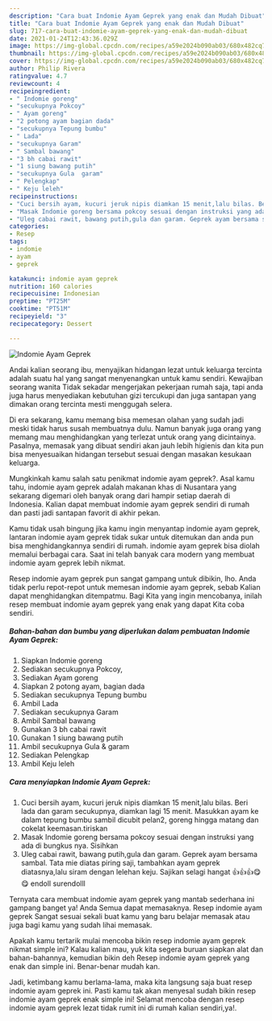 ```yaml
---
description: "Cara buat Indomie Ayam Geprek yang enak dan Mudah Dibuat"
title: "Cara buat Indomie Ayam Geprek yang enak dan Mudah Dibuat"
slug: 717-cara-buat-indomie-ayam-geprek-yang-enak-dan-mudah-dibuat
date: 2021-01-24T12:43:36.029Z
image: https://img-global.cpcdn.com/recipes/a59e2024b090ab03/680x482cq70/indomie-ayam-geprek-foto-resep-utama.jpg
thumbnail: https://img-global.cpcdn.com/recipes/a59e2024b090ab03/680x482cq70/indomie-ayam-geprek-foto-resep-utama.jpg
cover: https://img-global.cpcdn.com/recipes/a59e2024b090ab03/680x482cq70/indomie-ayam-geprek-foto-resep-utama.jpg
author: Philip Rivera
ratingvalue: 4.7
reviewcount: 4
recipeingredient:
- " Indomie goreng"
- "secukupnya Pokcoy"
- " Ayam goreng"
- "2 potong ayam bagian dada"
- "secukupnya Tepung bumbu"
- " Lada"
- "secukupnya Garam"
- " Sambal bawang"
- "3 bh cabai rawit"
- "1 siung bawang putih"
- "secukupnya Gula  garam"
- " Pelengkap"
- " Keju leleh"
recipeinstructions:
- "Cuci bersih ayam, kucuri jeruk nipis diamkan 15 menit,lalu bilas. Beri lada dan garam secukupnya, diamkan lagi 15 menit. Masukkan ayam ke dalam tepung bumbu sambil dicubit pelan2, goreng hingga matang dan cokelat keemasan.tiriskan"
- "Masak Indomie goreng bersama pokcoy sesuai dengan instruksi yang ada di bungkus nya. Sisihkan"
- "Uleg cabai rawit, bawang putih,gula dan garam. Geprek ayam bersama sambal. Tata mie diatas piring saji, tambahkan ayam geprek diatasnya,lalu siram dengan lelehan keju. Sajikan selagi hangat 👍👍👍😋😋 endoll surendolll"
categories:
- Resep
tags:
- indomie
- ayam
- geprek

katakunci: indomie ayam geprek 
nutrition: 160 calories
recipecuisine: Indonesian
preptime: "PT25M"
cooktime: "PT51M"
recipeyield: "3"
recipecategory: Dessert

---
```



![Indomie Ayam Geprek](https://img-global.cpcdn.com/recipes/a59e2024b090ab03/680x482cq70/indomie-ayam-geprek-foto-resep-utama.jpg)

Andai kalian seorang ibu, menyajikan hidangan lezat untuk keluarga tercinta adalah suatu hal yang sangat menyenangkan untuk kamu sendiri. Kewajiban seorang  wanita Tidak sekadar mengerjakan pekerjaan rumah saja, tapi anda juga harus menyediakan kebutuhan gizi tercukupi dan juga santapan yang dimakan orang tercinta mesti menggugah selera.

Di era  sekarang, kamu memang bisa memesan olahan yang sudah jadi meski tidak harus susah membuatnya dulu. Namun banyak juga orang yang memang mau menghidangkan yang terlezat untuk orang yang dicintainya. Pasalnya, memasak yang dibuat sendiri akan jauh lebih higienis dan kita pun bisa menyesuaikan hidangan tersebut sesuai dengan masakan kesukaan keluarga. 



Mungkinkah kamu salah satu penikmat indomie ayam geprek?. Asal kamu tahu, indomie ayam geprek adalah makanan khas di Nusantara yang sekarang digemari oleh banyak orang dari hampir setiap daerah di Indonesia. Kalian dapat membuat indomie ayam geprek sendiri di rumah dan pasti jadi santapan favorit di akhir pekan.

Kamu tidak usah bingung jika kamu ingin menyantap indomie ayam geprek, lantaran indomie ayam geprek tidak sukar untuk ditemukan dan anda pun bisa menghidangkannya sendiri di rumah. indomie ayam geprek bisa diolah memalui berbagai cara. Saat ini telah banyak cara modern yang membuat indomie ayam geprek lebih nikmat.

Resep indomie ayam geprek pun sangat gampang untuk dibikin, lho. Anda tidak perlu repot-repot untuk memesan indomie ayam geprek, sebab Kalian dapat menghidangkan ditempatmu. Bagi Kita yang ingin mencobanya, inilah resep membuat indomie ayam geprek yang enak yang dapat Kita coba sendiri.

<!--inarticleads1-->

##### Bahan-bahan dan bumbu yang diperlukan dalam pembuatan Indomie Ayam Geprek:

1. Siapkan  Indomie goreng
1. Sediakan secukupnya Pokcoy,
1. Sediakan  Ayam goreng
1. Siapkan 2 potong ayam, bagian dada
1. Sediakan secukupnya Tepung bumbu
1. Ambil  Lada
1. Sediakan secukupnya Garam
1. Ambil  Sambal bawang
1. Gunakan 3 bh cabai rawit
1. Gunakan 1 siung bawang putih
1. Ambil secukupnya Gula &amp; garam
1. Sediakan  Pelengkap
1. Ambil  Keju leleh




<!--inarticleads2-->

##### Cara menyiapkan Indomie Ayam Geprek:

1. Cuci bersih ayam, kucuri jeruk nipis diamkan 15 menit,lalu bilas. Beri lada dan garam secukupnya, diamkan lagi 15 menit. Masukkan ayam ke dalam tepung bumbu sambil dicubit pelan2, goreng hingga matang dan cokelat keemasan.tiriskan
1. Masak Indomie goreng bersama pokcoy sesuai dengan instruksi yang ada di bungkus nya. Sisihkan
1. Uleg cabai rawit, bawang putih,gula dan garam. Geprek ayam bersama sambal. Tata mie diatas piring saji, tambahkan ayam geprek diatasnya,lalu siram dengan lelehan keju. Sajikan selagi hangat 👍👍👍😋😋 endoll surendolll




Ternyata cara membuat indomie ayam geprek yang mantab sederhana ini gampang banget ya! Anda Semua dapat memasaknya. Resep indomie ayam geprek Sangat sesuai sekali buat kamu yang baru belajar memasak atau juga bagi kamu yang sudah lihai memasak.

Apakah kamu tertarik mulai mencoba bikin resep indomie ayam geprek nikmat simple ini? Kalau kalian mau, yuk kita segera buruan siapkan alat dan bahan-bahannya, kemudian bikin deh Resep indomie ayam geprek yang enak dan simple ini. Benar-benar mudah kan. 

Jadi, ketimbang kamu berlama-lama, maka kita langsung saja buat resep indomie ayam geprek ini. Pasti kamu tak akan menyesal sudah bikin resep indomie ayam geprek enak simple ini! Selamat mencoba dengan resep indomie ayam geprek lezat tidak rumit ini di rumah kalian sendiri,ya!.

